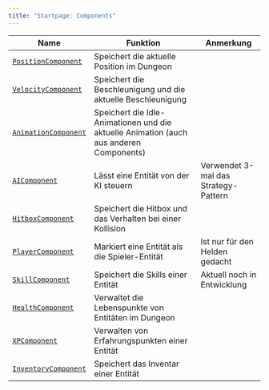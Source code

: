 ```yaml
---
title: "Startpage: Components"
---
```


| Name                                           | Funktion                                                                                | Anmerkung                            |
|------------------------------------------------|-----------------------------------------------------------------------------------------|--------------------------------------|
| [`PositionComponent`](position_component.md)   | Speichert die aktuelle Position im Dungeon                                              |                                      |
| [`VelocityComponent`](velocity_component.md)   | Speichert die Beschleunigung und die aktuelle Beschleunigung                            |                                      |
| [`AnimationComponent`](draw_component.md) | Speichert die Idle-Animationen und die aktuelle Animation (auch aus anderen Components) |                                      |
| [`AIComponent`](ai_component.md)               | Lässt eine Entität von der KI steuern                                                   | Verwendet 3-mal das Strategy-Pattern |
| [`HitboxComponent`](collision_component.md)       | Speichert die Hitbox und das Verhalten bei einer Kollision                              |                                      |
| [`PlayerComponent`](player_component.md)       | Markiert eine Entität als die Spieler-Entität                                           | Ist nur für den Helden gedacht       |
| [`SkillComponent`](skill_component.md)         | Speichert die Skills einer Entität                                                      | Aktuell noch in Entwicklung          |
| [`HealthComponent`](health_component.md)       | Verwaltet die Lebenspunkte von Entitäten im Dungeon                                     |                                      |
| [`XPComponent`](xp_component.md)               | Verwalten von Erfahrungspunkten einer Entität                                           |                                      |
| [`InventoryComponent`](inventory_component.md) | Speichert das Inventar einer Entität                                                    |                                      |
